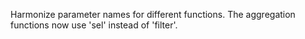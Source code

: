 Harmonize parameter names for different functions. The aggregation functions now use 'sel' instead of 'filter'.
